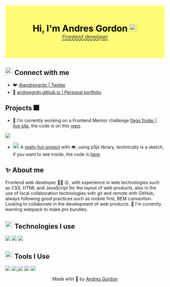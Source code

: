 <!--Greetings-->

<h1 align="center"
  style="
    --bg-color:#FFFD77;
    color: black;
    background-color:var(--bg-color);
    padding-block: 2em;
  ">
  Hi, I'm Andres Gordon <img src="https://media.giphy.com/media/b2cphlu7GqmYM/giphy.gif" width="24">
  <br>
  <span
    style="
      color: #333;
      font: italic 0.6em sans-serif;
      text-decoration: wavy underline;
    ">
    Frontend developer</span>
</h1>

<!--Greetings-->


<!--Connect with me-->

<h2>
  <!--high five-->
  <img src="https://media.giphy.com/media/NQDcH2ZZaPV8QBDYK3/giphy.gif" width="24"> Connect with me 
</h2>

- 🐦 [@andresgrdn | Twitter](https://twitter.com/andresgrdn)
- 🔗 [andresgrdn.github.io | Personal portfolio](https://andresgrdn.github.io)

<!--Connect with me-->


<!--Projects-->

<h2>Projects 🎆</h2>

- 🔭 I’m currently working on a Frontend Mentor challenge [flags finder | live site](https://flags-finder.netlify.app/), the code is on this [repo](https://github.com/andresgrdn/rest-countries-api-with-color-theme-switcher).
<img src="https://media.giphy.com/media/jLdP67nhu9RBcUKqyg/giphy.gif">

- <img height="20" src="https://acegif.com/wp-content/uploads/2020/b72nv6/partyparrt-30.gif"> A [really fun project](https://editor.p5js.org/arcano/full/OdmPSs994) with 👁️, using p5js library, technically is a sketch, if you want to see inside, the code is [here](https://editor.p5js.org/arcano/sketches/OdmPSs994).

<!--Projects-->


<!--About me-->

<h2>✨ About me</h2>

Frontend web developer 👩‍💻 😉, with experience in web technologies such as CSS, HTML and JavaScript for the layout of web products, also in the use of local collaboration technologies with git and remote with GitHub, always following good practices such as mobile first, BEM convention. Looking to collaborate in the development of web products. 🌱 I’m currently learning webpack to make pro bundles.

<!--About me-->


<!--Technologies I use-->

<h2>
  <!--pankcat-->
  <img src="https://media.giphy.com/media/a2YsvQ7btQTiOUSkAd/giphy.gif" width="24">
  Technologies I use
</h2>

![](https://img.shields.io/static/v1?&label=&message=HTML&style=flat&color=%3333&logo=html5)
![](https://img.shields.io/static/v1?&label=&message=CSS&style=flat&color=%3333&logo=css3)
![](https://img.shields.io/static/v1?&label=&message=JavaScript&style=flat&color=%3333&logo=javascript)

<!--![React](https://img.shields.io/badge/react-%2320232a.svg?style=for-the-badge&logo=react&logoColor=%2361DAFB)-->
<!--![Express.js](https://img.shields.io/badge/express.js-%23404d59.svg?style=for-the-badge&logo=express&logoColor=%2361DAFB)-->
<!--![NodeJS](https://img.shields.io/badge/node.js-6DA55F?style=for-the-badge&logo=node.js&logoColor=white)-->
<!--![MongoDB](https://img.shields.io/badge/MongoDB-%234ea94b.svg?style=for-the-badge&logo=mongodb&logoColor=white)-->
<!--![SQLite](https://img.shields.io/badge/sqlite-%2307405e.svg?style=for-the-badge&logo=sqlite&logoColor=white)-->

<!--Technologies I use-->


<!--Tools I Use-->

<h2>
  <!--toad vibing-->
  <img src="https://media.giphy.com/media/6FxJBpNTBgWdJCXKD4/giphy.gif" width="24">
  Tools I Use
</h2>

![](https://img.shields.io/static/v1?&label=&style=flat&color=%3333&logo=figma&message=Figma)
<a href="https://codepen.io/andresgordon" target="_blank">
  ![](https://img.shields.io/static/v1?&label=&style=flat&color=%3333&logo=codepen&message=CodePen)
</a>
![](https://img.shields.io/static/v1?&label=&style=flat&color=%3333&logo=visual-studio-code&message=Visual%20studio%20code)
![](https://img.shields.io/static/v1?&label=&style=flat&color=%3333&logo=webpack&message=Webpack)
![](https://img.shields.io/static/v1?&label=&style=flat&color=%3333&logo=linux&message=Linux)

<!--Tools I Use-->


<!--Footer-->

<p align="center">
  Made with 💖 by <a href="https://andresgrdn.github.io">Andres Gordon</a>
</p>

<!--Footer-->
